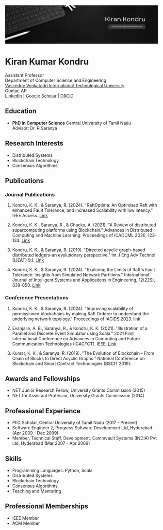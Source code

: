 
![My Profile Pic](/Banner.jpg)

# Kiran Kumar Kondru

Assistant Professor  
Department of Computer Science and Engineering  
[Vasireddy Venkatadri International Technological University](https://www.vvitguntur.com/)  
Guntur, AP  
[LinkedIn](https://www.linkedin.com/in/kirankumarkondru/) | [Google Scholar](https://scholar.google.com/citations?user=gaM_T9YAAAAJ&hl=en) | [ORCiD](https://orcid.org/0000-0001-9600-8944)


## Education

- **PhD in Computer Science**
  Central University of Tamil Nadu  
  Advisor: Dr. R Saranya

## Research Interests

- Distributed Systems
- Blockchain Technology
- Consensus Algorithms

## Publications

### Journal Publications

1. Kondru, K. K., & Saranya, R. (2024). "RaftOptima: An Optimised Raft with enhanced Fault Tolerance, and increased Scalability with low latency." IEEE Access. [Link](https://ieeexplore.ieee.org/abstract/document/10614451)

2. Kondru, K. K., Saranya, R., & Chacko, A. (2021). "A Review of distributed supercomputing platforms using Blockchain." Advances in Distributed Computing and Machine Learning: Proceedings of ICADCML 2020, 123-133. [Link](https://link.springer.com/chapter/10.1007/978-981-15-4218-3_13)

3. Kondru, K. K., & Saranya, R. (2019). "Directed acyclic graph-based distributed ledgers-an evolutionary perspective." Int J Eng Adv Technol (IJEAT) 9.1. [Link](https://www.researchgate.net/profile/Kiran-Kumar-Kondru/publication/341654362_Directed_Acyclic_Graph-based_Distributed_Ledgers_-An_Evolutionary_Perspective/links/5f717ffb458515b7cf540d7d/Directed-Acyclic-Graph-based-Distributed-Ledgers-An-Evolutionary-Perspective.pdf)

4. Kondru, K. K., & Saranya, R. (2024). "Exploring the Limits of Raft's Fault Tolerance: Insights from Simulated Network Partitions." International Journal of Intelligent Systems and Applications in Engineering, 12(22S), 838-850. [Link](https://www.ijisae.org/index.php/IJISAE/article/view/6564)

### Conference Presentations

1. Kondru, K. K., & Saranya, R. (2024). "Improving scalability of permissioned blockchains by making Raft Orderer to understand the underlying network topology." Proceedings of IACIDS 2023. [link](https://eudl.eu/doi/10.4108/eai.23-11-2023.2343202)

2. Evanjalin, A. B., Saranya, R., & Kondru, K. K. (2021). "Illustration of a Parallel and Discrete Event Simulator using Scala." 2021 First International Conference on Advances in Computing and Future Communication Technologies (ICACFCT). IEEE. [Link](https://ieeexplore.ieee.org/abstract/document/9837380)

3. Kumar, K. K., & Saranya, R. (2019). "The Evolution of Blockchain - From Chain of Blocks to Direct Acyclic Graphs." National Conference on Blockchain and Smart Contract Technologies (BSCIT 2019).

## Awards and Fellowships

- NET Junior Research Fellow, University Grants Commission (2015)
- NET for Assistant Professor, University Grants Commission (2014)

## Professional Experience

- PhD Scholar, Central University of Tamil Nadu (2017 - Present)
- Software Engineer 2, Progress Software Development Ltd, Hyderabad (Apr 2009 - Dec 2009)
- Member, Technical Staff, Development, Commvault Systems (INDIA) Pvt Ltd, Hyderabad (Mar 2007 - Apr 2009)

## Skills

- Programming Languages: Python, Scala
- Distributed Systems
- Blockchain Technology
- Consensus Algorithms
- Teaching and Mentoring

## Professional Memberships

- IEEE Member
- ACM Member

